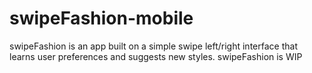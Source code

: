 # swipeFashion-mobile

swipeFashion is an app built on a simple swipe left/right interface that learns user preferences and suggests new styles.
swipeFashion is WIP
